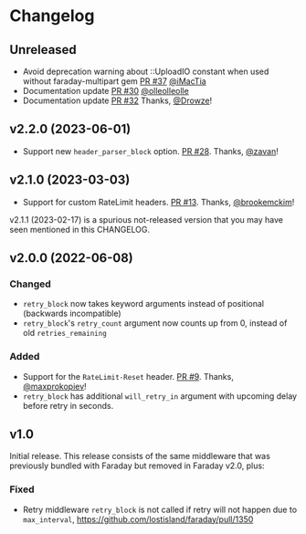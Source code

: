 # Changelog

## Unreleased

* Avoid deprecation warning about ::UploadIO constant when used without faraday-multipart gem [PR #37](https://github.com/lostisland/faraday-retry/pull/37) [@iMacTia]
* Documentation update [PR #30](https://github.com/lostisland/faraday-retry/pull/30) [@olleolleolle]
* Documentation update [PR #32](https://github.com/lostisland/faraday-retry/pull/32) Thanks, [@Drowze]!

## v2.2.0 (2023-06-01)

* Support new `header_parser_block` option. [PR #28](https://github.com/lostisland/faraday-retry/pull/28). Thanks, [@zavan]!

## v2.1.0 (2023-03-03)

* Support for custom RateLimit headers. [PR #13](https://github.com/lostisland/faraday-retry/pull/13). Thanks, [@brookemckim]!

v2.1.1 (2023-02-17) is a spurious not-released version that you may have seen mentioned in this CHANGELOG.

## v2.0.0 (2022-06-08)

### Changed

* `retry_block` now takes keyword arguments instead of positional (backwards incompatible)
* `retry_block`'s `retry_count` argument now counts up from 0, instead of old `retries_remaining`

### Added

* Support for the `RateLimit-Reset` header. [PR #9](https://github.com/lostisland/faraday-retry/pull/9). Thanks, [@maxprokopiev]!
* `retry_block` has additional `will_retry_in` argument with upcoming delay before retry in seconds.

## v1.0

Initial release.
This release consists of the same middleware that was previously bundled with Faraday but removed in Faraday v2.0, plus:

### Fixed

*  Retry middleware `retry_block` is not called if retry will not happen due to `max_interval`, https://github.com/lostisland/faraday/pull/1350

[@maxprokopiev]: https://github.com/maxprokopiev
[@brookemckim]: https://github.com/brookemckim
[@zavan]: https://github.com/zavan
[@Drowze]: https://github.com/Drowze
[@olleolleolle]: https://github.com/olleolleolle
[@iMacTia]: https://github.com/iMacTia
